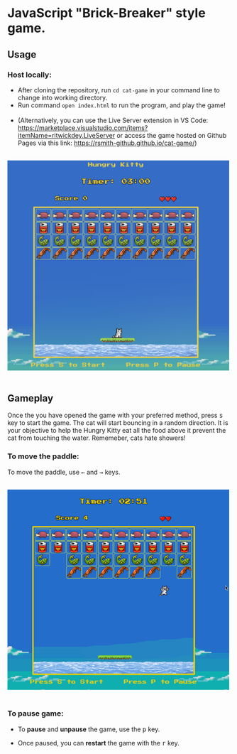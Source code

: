 # JavaScript "Brick-Breaker" style game.

## Usage

### Host locally:

- After cloning the repository, run `cd cat-game` in your command line to change into working directory.
- Run command `open index.html` to run the program, and play the game!
  </br>
  </br>
- (Alternatively, you can use the Live Server extension in VS Code: https://marketplace.visualstudio.com/items?itemName=ritwickdey.LiveServer or access the game hosted on Github Pages via this link: https://rsmith-github.github.io/cat-game/)

<br/>
<img src="preview.png" alt="drawing" width="500"/>
<br/>
<br/>

## Gameplay

Once the you have opened the game with your preferred method, press <kbd>s</kbd> key to start the game. The cat will start bouncing in a random direction. It is your objective to help the Hungry Kitty eat all the food above it prevent the cat from touching the water. Rememeber, cats hate showers!

### To move the paddle:

To move the paddle, use <kbd>←</kbd> and <kbd>→</kbd> keys.

<br/>
<img src="cat-gameplay.gif" alt="drawing" width="500"/>
<br/>
<br/>

### To pause game:

- To **pause** and **unpause** the game, use the <kbd>p</kbd> key.

- Once paused, you can **restart** the game with the <kbd>r</kbd> key.
